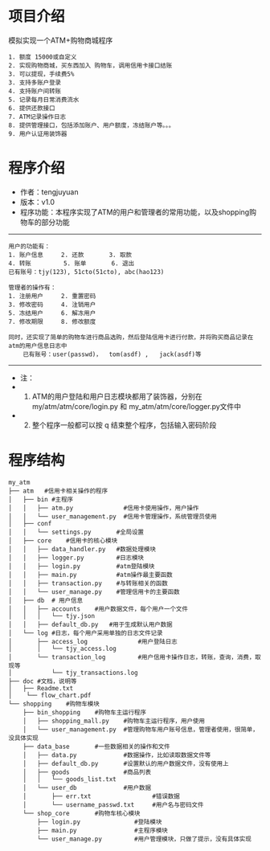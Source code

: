 # 项目介绍
模拟实现一个ATM+购物商城程序
```
1. 额度 15000或自定义
2. 实现购物商城，买东西加入 购物车，调用信用卡接口结账
3. 可以提现，手续费5%
3. 支持多账户登录
4. 支持账户间转账
5. 记录每月日常消费流水
6. 提供还款接口
7. ATM记录操作日志 
8. 提供管理接口，包括添加账户、用户额度，冻结账户等。。。
9. 用户认证用装饰器
```
# 程序介绍
- 作者：tengjuyuan
- 版本：v1.0
- 程序功能：本程序实现了ATM的用户和管理者的常用功能，以及shopping购物车的部分功能
---
    用户的功能有：
    1. 账户信息     2. 还款       3. 取款
    4. 转账         5. 账单       6. 退出
    已有账号：tjy(123), 51cto(51cto), abc(hao123)

    管理者的操作有：
    1. 注册用户     2. 重置密码
    3. 修改密码     4. 注销用户
    5. 冻结用户     6. 解冻用户
    7. 修改期限     8. 修改额度

    同时，还实现了简单的购物车进行商品选购，然后登陆信用卡进行付款，并将购买商品记录在atm的用户信息日志中
        已有账号：user(passwd)，  tom(asdf) ,   jack(asdf)等
---
- 注：
- 1. ATM的用户登陆和用户日志模块都用了装饰器，分别在my/atm/atm/core/login.py 和 my_atm/atm/core/logger.py文件中
- 2. 整个程序一般都可以按 q 结束整个程序，包括输入密码阶段

# 程序结构
```
my_atm
├── atm   #信用卡相关操作的程序
│   ├── bin #主程序
│   │   ├── atm.py              #信用卡使用操作，用户操作
│   │   └── user_management.py  #信用卡管理操作，系统管理员使用
│   ├── conf
│   │   └── settings.py       #全局设置
│   ├── core    #信用卡的核心模块
│   │   ├── data_handler.py   #数据处理模块
│   │   ├── logger.py         #日志模块
│   │   ├── login.py          #atm登陆模块
│   │   ├── main.py           #atm操作最主要函数
│   │   ├── transaction.py    #与转账相关的函数
│   │   └── user_manage.py    #管理信用卡的主要函数
│   ├── db  # 用户信息
│   │   ├── accounts    #用户数据文件，每个用户一个文件
│   │   │   └── tjy.json
│   │   ├── default_db.py   #用于生成默认用户数据
│   └── log #日志，每个用户采用单独的日志文件记录
│       ├── access_log              #用户登陆日志
│       │   └── tjy_access.log
│       └── transaction_log         #用户信用卡操作日志，转账，查询，消费，取现等
│           └── tjy_transactions.log
├── doc #文档，说明等
│   ├── Readme.txt
│    └── flow_chart.pdf
└── shopping    #购物车模块
    ├── bin_shopping    #购物车主运行程序
    │   ├── shopping_mall.py    #购物车主运行程序，用户使用
    │   └── user_management.py  #管理购物车用户账号信息，管理者使用，很简单，没具体实现
    ├── data_base       #一些数据相关的操作和文件
    │   ├── data.py             #数据操作，比如读取数据文件等
    │   ├── default_db.py       #设置默认的用户数据文件，没有使用上
    │   ├── goods               #商品列表
    │   │   └── goods_list.txt
    │   └── user_db             #用户数据
    │       ├── err.txt                 #错误数据
    │       └── username_passwd.txt     #用户名与密码文件
    └── shop_core       #购物车核心模块
        ├── login.py               #登陆模块
        ├── main.py                #主程序模块
        └── user_manage.py         #用户管理模块，只做了提示，没有具体实现
```
